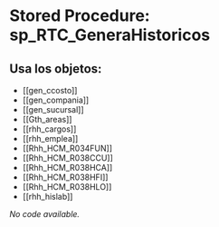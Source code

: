 # Stored Procedure: sp_RTC_GeneraHistoricos

## Usa los objetos:
- [[gen_ccosto]]
- [[gen_compania]]
- [[gen_sucursal]]
- [[Gth_areas]]
- [[rhh_cargos]]
- [[rhh_emplea]]
- [[Rhh_HCM_R034FUN]]
- [[Rhh_HCM_R038CCU]]
- [[Rhh_HCM_R038HCA]]
- [[Rhh_HCM_R038HFI]]
- [[Rhh_HCM_R038HLO]]
- [[rhh_hislab]]

*No code available.*
